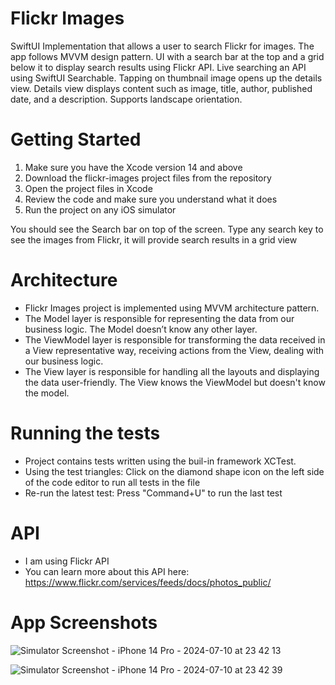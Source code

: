 # Flickr Images
SwiftUI Implementation that allows a user to search Flickr for images.
The app follows MVVM design pattern. 
UI with a search bar at the top and a grid below it to display search results using Flickr API.
Live searching an API using SwiftUI Searchable.
Tapping on thumbnail image opens up the details view. Details view displays content such as image, title, author, published date, and a description. Supports landscape orientation.

# Getting Started
1. Make sure you have the Xcode version 14 and above
2. Download the flickr-images project files from the repository
3. Open the project files in Xcode
4. Review the code and make sure you understand what it does
5. Run the project on any iOS simulator

You should see the Search bar on top of the screen. Type any search key to see the images from Flickr, it will provide search results in a grid view

# Architecture
* Flickr Images project is implemented using MVVM architecture pattern.
* The Model layer is responsible for representing the data from our business logic. The Model doesn’t know any other layer.
* The ViewModel layer is responsible for transforming the data received in a View representative way, receiving actions from the View, dealing with our business logic.
* The View layer is responsible for handling all the layouts and displaying the data user-friendly. The View knows the ViewModel but doesn't know the model.

# Running the tests
* Project contains tests written using the buil-in framework XCTest.
* Using the test triangles: Click on the diamond shape icon on the left side of the code editor to run all tests in the file
* Re-run the latest test: Press "Command+U" to run the last test

# API
* I am using Flickr API
* You can learn more about this API here: https://www.flickr.com/services/feeds/docs/photos_public/

# App Screenshots

![Simulator Screenshot - iPhone 14 Pro - 2024-07-10 at 23 42 13](https://github.com/abhikhapre/flickr-images/assets/28908185/30caa049-ea52-4fca-9af7-c2681a05f28f)

![Simulator Screenshot - iPhone 14 Pro - 2024-07-10 at 23 42 39](https://github.com/abhikhapre/flickr-images/assets/28908185/7413cf6b-2855-414d-8666-bfea4bb5d3fe)
